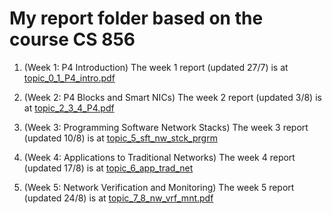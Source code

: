 # My report folder based on the course CS 856

1. (Week 1: P4 Introduction)
The week 1 report (updated 27/7) is at [topic_0_1_P4_intro.pdf](https://github.com/ColonelBee/FIL_P4_Report/blob/main/report_files/topic_0_1_P4_intro.pdf)

2. (Week 2: P4 Blocks and Smart NICs)
The week 2 report (updated 3/8) is at [topic_2_3_4_P4.pdf](https://github.com/ColonelBee/FIL_P4_Report/blob/main/report_files/topic_2_3_4_P4.pdf)

3. (Week 3: Programming Software Network Stacks)
The week 3 report (updated 10/8) is at [topic_5_sft_nw_stck_prgrm](https://github.com/ColonelBee/FIL_P4_Report/blob/main/report_files/topic_5_sft_nw_stck_prgrm.pdf)

4. (Week 4: Applications to Traditional Networks)
The week 4 report (updated 17/8) is at [topic_6_app_trad_net](https://github.com/ColonelBee/FIL_P4_Report/blob/main/report_files/topic_6_app_trad_net.pdf)

5. (Week 5: Network Verification and Monitoring)
The week 5 report (updated 24/8) is at [topic_7_8_nw_vrf_mnt.pdf](https://github.com/ColonelBee/FIL_P4_Report/blob/main/report_files/topic_7_8_nw_vrf_mnt.pdf)
